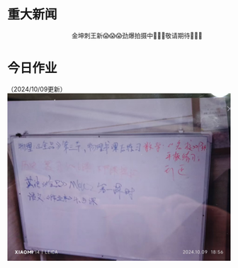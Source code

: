 # 重大新闻
<marquee direction="left" scrollamount="15">金坤刺王新😱😱😱劲爆拍摄中🥵🥵🥵敬请期待🥺🥺🥺</marquee>

# 今日作业
（2024/10/09更新）
![作业](/HomeWorkList/hmwk241009.jpg)
